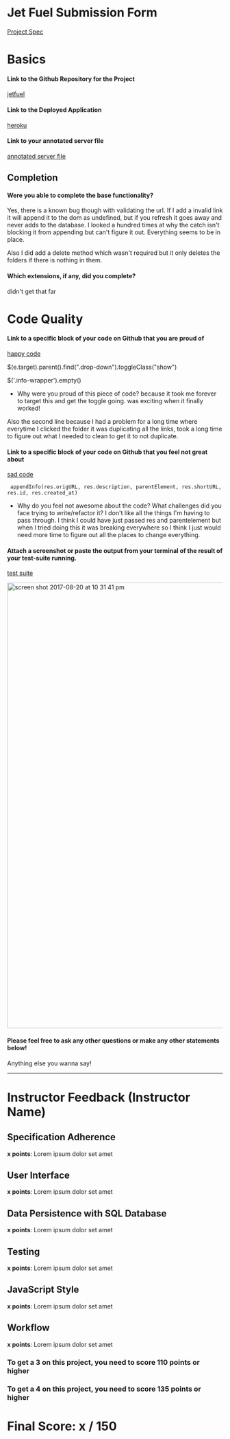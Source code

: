 # Jet Fuel Submission Form

[Project Spec](http://frontend.turing.io/projects/jet-fuel.html)

# Basics

#### Link to the Github Repository for the Project
[jetfuel](https://github.com/buji405/jet-fuel)

#### Link to the Deployed Application
[heroku](https://ciaras-jetfuel.herokuapp.com/)

#### Link to your annotated server file
[annotated server file](https://github.com/buji405/jet-fuel/blob/0a0fa18239f2247b0140f385fb6c11120b26c690/backend/server.js)

## Completion

#### Were you able to complete the base functionality?

Yes, there is a known bug though with validating the url. If I add a invalid link it will append it to the dom as undefined, but if you refresh it goes away and never adds to the database. I looked a hundred times at why the catch isn't blocking it from appending but can't figure it out. Everything seems to be in place. 

Also I did add a delete method which wasn't required but it only deletes the folders if there is nothing in them. 

#### Which extensions, if any, did you complete? 
didn't get that far

# Code Quality

#### Link to a specific block of your code on Github that you are proud of
[happy code]()

  $(e.target).parent().find(".drop-down").toggleClass("show")
  
  $('.info-wrapper').empty()

* Why were you proud of this piece of code?
because it took me forever to target this and get the toggle going. was exciting when it finally worked! 

Also the second line because I had a problem for a long time where everytime I clicked the folder it was duplicating all the links, took a long time to figure out what I needed to clean to get it to not duplicate. 

#### Link to a specific block of your code on Github that you feel not great about
[sad code]()
 
     appendInfo(res.origURL, res.description, parentElement, res.shortURL, res.id, res.created_at)

* Why do you feel not awesome about the code? What challenges did you face trying to write/refactor it?
I don't like all the things I'm having to pass through. I think I could have just passed res and parentelement but when I tried doing this it was breaking everywhere so I think I just would need more time to figure out all the places to change everything. 

#### Attach a screenshot or paste the output from your terminal of the result of your test-suite running.

[test suite]()

<img width="1038" alt="screen shot 2017-08-20 at 10 31 41 pm" src="https://user-images.githubusercontent.com/18603030/29503701-74be8d74-85f7-11e7-867d-6301ae206630.png">


#### Please feel free to ask any other questions or make any other statements below!

Anything else you wanna say!

-----


# Instructor Feedback (Instructor Name)

## Specification Adherence

**x points**: Lorem ipsum dolor set amet

## User Interface

**x points**: Lorem ipsum dolor set amet

## Data Persistence with SQL Database

**x points**: Lorem ipsum dolor set amet

## Testing

**x points**: Lorem ipsum dolor set amet

## JavaScript Style

**x points**: Lorem ipsum dolor set amet

## Workflow

**x points**: Lorem ipsum dolor set amet


### To get a 3 on this project, you need to score 110 points or higher
### To get a 4 on this project, you need to score 135 points or higher

# Final Score: x / 150
